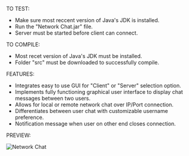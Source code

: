 TO TEST:
 - Make sure most reccent version of Java's JDK is installed.
 - Run the "Network Chat.jar" file.
 - Server must be started before client can connect.

TO COMPILE:
 - Most recet version of Java's JDK must be installed.
 - Folder "src" must be downloaded to successfully compile.

FEATURES:
 - Integrates easy to use GUI for "Client" or "Server" selection option.
 - Implements fully functioning graphical user interface to display chat messages between two users.
 - Allows for local or remote network chat over IP/Port connection.
 - Differentiates between user chat with customizable username preference.
 - Notification message when user on other end closes connection.

PREVIEW:

![Network Chat](https://user-images.githubusercontent.com/110883231/210284615-06c3344a-db40-49b4-87c9-ddc8b18f22d7.gif)
